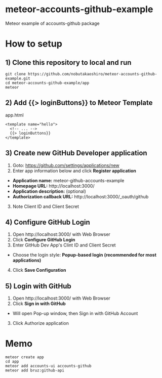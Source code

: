 # meteor-accounts-github-example

Meteor example of accounts-github package

# How to setup

## 1) Clone this repository to local and run

```
git clone https://github.com/nobutakaoshiro/meteor-accounts-github-example.git
cd meteor-accounts-github-example/app
meteor
```

## 2) Add {{> loginButtons}} to Meteor Template

app.html

```
<template name="hello">
  <!-- ... -->
  {{> loginButtons}}
</template>
```

## 3) Create new GitHub Developer application

1. Goto: https://github.com/settings/applications/new
2. Enter app information below and click **Register application**
  - **Application name:** meteor-github-accounts-example
  - **Homepage URL:** http://localhost:3000/
  - **Application description:** (optional)
  - **Authorization callback URL:** http://localhost:3000/_oauth/github
3. Note Client ID and Client Secret

## 4) Configure GitHub Login

1. Open http://localhost:3000/ with Web Browser
2. Click **Configure GitHub Login**
3. Enter GitHub Dev App's Clint ID and Client Secret
  * Choose the login style: **Popup-based login (recommended for most applications)**
4. Click **Save Configuration**

## 5) Login with GitHub

1. Open http://localhost:3000/ with Web Browser
2. Click **Sign in with GitHub**
  * Will open Pop-up window, then Sign in with GitHub Account
3. Click Authorize application

# Memo

```
meteor create app
cd app
meteor add accounts-ui accounts-github
meteor add bruz:github-api
```

